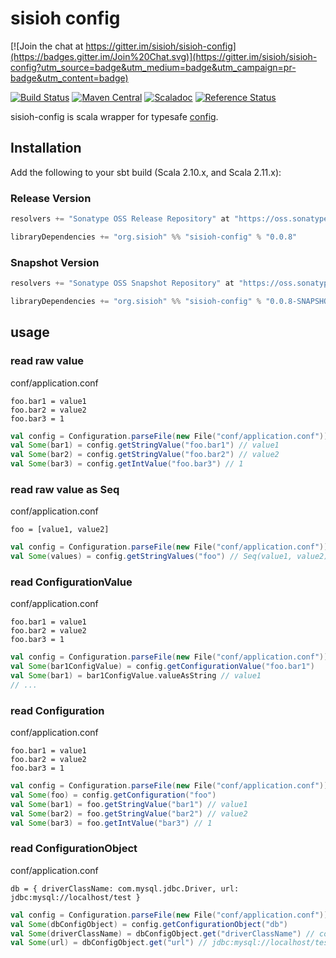 # sisioh config

[![Join the chat at https://gitter.im/sisioh/sisioh-config](https://badges.gitter.im/Join%20Chat.svg)](https://gitter.im/sisioh/sisioh-config?utm_source=badge&utm_medium=badge&utm_campaign=pr-badge&utm_content=badge)

[![Build Status](https://travis-ci.org/sisioh/sisioh-config.svg?branch=develop)](https://travis-ci.org/sisioh/sisioh-config)
[![Maven Central](https://maven-badges.herokuapp.com/maven-central/org.sisioh/sisioh-config_2.11/badge.svg)](https://maven-badges.herokuapp.com/maven-central/org.sisioh/sisioh-config_2.11)
[![Scaladoc](http://javadoc-badge.appspot.com/org.sisioh/sisioh-config.svg?label=scaladoc)](http://javadoc-badge.appspot.com/org.sisioh/sisioh-config_2.11)
[![Reference Status](https://www.versioneye.com/java/org.sisioh:sisioh-config_2.11/reference_badge.svg?style=flat)](https://www.versioneye.com/java/org.sisioh:sisioh-config_2.11/references)


sisioh-config is scala wrapper for typesafe [config](https://github.com/typesafehub/config).


## Installation

Add the following to your sbt build (Scala 2.10.x, and Scala 2.11.x):

### Release Version

```scala
resolvers += "Sonatype OSS Release Repository" at "https://oss.sonatype.org/content/repositories/releases/"

libraryDependencies += "org.sisioh" %% "sisioh-config" % "0.0.8"
```

### Snapshot Version

```scala
resolvers += "Sonatype OSS Snapshot Repository" at "https://oss.sonatype.org/content/repositories/snapshots/"

libraryDependencies += "org.sisioh" %% "sisioh-config" % "0.0.8-SNAPSHOT"
```

## usage

### read raw value

conf/application.conf

``` 
foo.bar1 = value1
foo.bar2 = value2
foo.bar3 = 1
```

```scala
val config = Configuration.parseFile(new File("conf/application.conf"))
val Some(bar1) = config.getStringValue("foo.bar1") // value1
val Some(bar2) = config.getStringValue("foo.bar2") // value2
val Some(bar3) = config.getIntValue("foo.bar3") // 1
```

### read raw value as Seq

conf/application.conf

``` 
foo = [value1, value2]
```

```scala
val config = Configuration.parseFile(new File("conf/application.conf"))
val Some(values) = config.getStringValues("foo") // Seq(value1, value2)
```

### read ConfigurationValue

conf/application.conf

``` 
foo.bar1 = value1
foo.bar2 = value2
foo.bar3 = 1
```

```scala
val config = Configuration.parseFile(new File("conf/application.conf"))
val Some(bar1ConfigValue) = config.getConfigurationValue("foo.bar1")
val Some(bar1) = bar1ConfigValue.valueAsString // value1
// ...
```

### read Configuration

conf/application.conf

```
foo.bar1 = value1
foo.bar2 = value2
foo.bar3 = 1
```

```scala
val config = Configuration.parseFile(new File("conf/application.conf"))
val Some(foo) = config.getConfiguration("foo")
val Some(bar1) = foo.getStringValue("bar1") // value1
val Some(bar2) = foo.getStringValue("bar2") // value2
val Some(bar3) = foo.getIntValue("bar3") // 1
```

### read ConfigurationObject

conf/application.conf

```
db = { driverClassName: com.mysql.jdbc.Driver, url: jdbc:mysql://localhost/test }
```

```scala
val config = Configuration.parseFile(new File("conf/application.conf"))
val Some(dbConfigObject) = config.getConfigurationObject("db")
val Some(driverClassName) = dbConfigObject.get("driverClassName") // com.mysql.jdbc.Driver
val Some(url) = dbConfigObject.get("url") // jdbc:mysql://localhost/test
```
